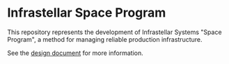 # Infrastellar Space Program

This repository represents the development of Infrastellar Systems "Space
Program", a method for managing reliable production infrastructure.

See the [design document](./docs/design.md) for more information.
